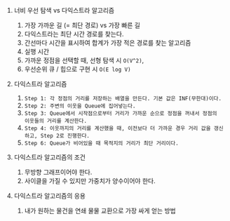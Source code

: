 1. 너비 우선 탐색 vs 다익스트라 알고리즘
    1. 가장 가까운 길 (= 최단 경로) vs 가장 빠른 길
    2. 다익스트라는 최단 시간 경로를 찾는다.
    3. 간선마다 시간을 표시하여 합계가 가장 적은 경로를 찾는 알고리즘
    4. 실행 시간
    5. 가까운 정점을 선택할 때, 선형 탐색 시 `O(V^2)`,
    6. 우선순위 큐 / 힙으로 구현 시 `O(E log V)`

2. 다익스트라 알고리즘
    1. `Step 1: 각 정점의 거리를 저장하는 배열을 만든다. 기본 값은 INF(무한대)이다.`
    2. `Step 2: 주변의 이웃을 Queue에 집어넣는다.`
    3. `Step 3: Queue에서 시작점으로부터 거리가 가까운 순으로 정점을 꺼내서 정점의 이웃들의 거리를 계산한다.`
    4. `Step 4: 이웃까지의 거리를 계산했을 때, 이전보다 더 가까운 경우 거리 값을 갱신하고, Step 2로 진행한다.`
    6. `Step 6: Queue가 비어있을 때 목적지의 거리가 최단 거리이다.`

3. 다익스트라 알고리즘의 조건
    1. 무방향 그래프이어야 한다.
    2. 사이클을 가질 수 있지만 가중치가 양수이어야 한다.

4. 다익스트라 알고리즘의 응용
    1. 내가 원하는 물건을 연쇄 물물 교환으로 가장 싸게 얻는 방법
